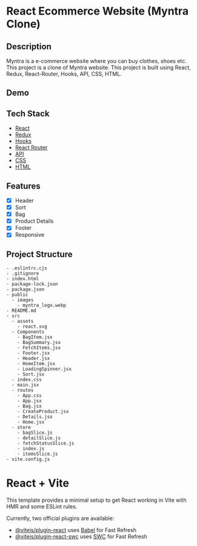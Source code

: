 # React Ecommerce Website (Myntra Clone)

## Description

Myntra is a e-commerce website where you can buy clothes, shoes etc. This project is a clone of Myntra website. This project is built using React, Redux, React-Router, Hooks, API, CSS, HTML.

## Demo


## Tech Stack

- [React](https://reactjs.org/)
- [Redux](https://redux.js.org/)
- [Hooks](https://legacy.reactjs.org/docs/hooks-intro.html)
- [React Router](https://reactrouter.com/en/main)
- [API](https://my-json-server.typicode.com/)
- [CSS](https://developer.mozilla.org/en-US/docs/Web/CSS)
- [HTML](https://developer.mozilla.org/en-US/docs/Web/HTML)

## Features

- [x] Header
- [x] Sort 
- [x] Bag
- [x] Product Details 
- [x] Footer
- [x] Responsive 

## Project Structure

```
- .eslintrc.cjs
- .gitignore
- index.html
- package-lock.json
- package.json
- public
  - images
    - myntra_logo.webp
- README.md
- src
  - assets
    - react.svg
  - Components
    - BagItem.jsx
    - BagSummary.jsx
    - FetchItems.jsx
    - Footer.jsx
    - Header.jsx
    - HomeItem.jsx
    - LoadingSpinner.jsx
    - Sort.jsx
  - index.css
  - main.jsx
  - routes
    - App.css
    - App.jsx
    - Bag.jsx
    - CreateProduct.jsx
    - Details.jsx
    - Home.jsx
  - store
    - bagSlice.js
    - detailSlice.js
    - fetchStatusSlice.js
    - index.js
    - itemsSlice.js
- vite.config.js
```

# React + Vite

This template provides a minimal setup to get React working in Vite with HMR and some ESLint rules.

Currently, two official plugins are available:

- [@vitejs/plugin-react](https://github.com/vitejs/vite-plugin-react/blob/main/packages/plugin-react/README.md) uses [Babel](https://babeljs.io/) for Fast Refresh
- [@vitejs/plugin-react-swc](https://github.com/vitejs/vite-plugin-react-swc) uses [SWC](https://swc.rs/) for Fast Refresh
